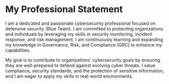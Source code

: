 # My Professional Statement

I am a dedicated and passionate cybersecurity professional focused on defensive security (Blue Team). I am committed to protecting organizations and individuals by leveraging my skills in security monitoring, incident response, and risk management. I am continuously learning and expanding my knowledge in Governance, Risk, and Compliance (GRC) to enhance my capabilities.

My goal is to contribute to organizations' cybersecurity goals by ensuring they are well-prepared to defend against evolving cyber threats. I value compliance, security standards, and the protection of sensitive information, and I am eager to apply my skills in real-world environments.
